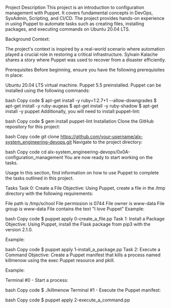 Project Description
This project is an introduction to configuration management with Puppet. It covers fundamental concepts in DevOps, SysAdmin, Scripting, and CI/CD. The project provides hands-on experience in using Puppet to automate tasks such as creating files, installing packages, and executing commands on Ubuntu 20.04 LTS.

Background Context:

The project's context is inspired by a real-world scenario where automation played a crucial role in restoring a critical infrastructure. Sylvain Kalache shares a story where Puppet was used to recover from a disaster efficiently.

Prerequisites
Before beginning, ensure you have the following prerequisites in place:

Ubuntu 20.04 LTS virtual machine.
Puppet 5.5 preinstalled.
Puppet can be installed using the following commands:

bash
Copy code
$ apt-get install -y ruby=1:2.7+1 --allow-downgrades
$ apt-get install -y ruby-augeas
$ apt-get install -y ruby-shadow
$ apt-get install -y puppet
Additionally, you will need to install puppet-lint:

bash
Copy code
$ gem install puppet-lint
Installation
Clone the GitHub repository for this project:

bash
Copy code
git clone https://github.com/your-username/alx-system_engineering-devops.git
Navigate to the project directory:

bash
Copy code
cd alx-system_engineering-devops/0x0A-configuration_management
You are now ready to start working on the tasks.

Usage
In this section, find information on how to use Puppet to complete the tasks outlined in this project.

Tasks
Task 0: Create a File
Objective: Using Puppet, create a file in the /tmp directory with the following requirements:

File path is /tmp/school
File permission is 0744
File owner is www-data
File group is www-data
File contains the text "I love Puppet"
Example:

bash
Copy code
$ puppet apply 0-create_a_file.pp
Task 1: Install a Package
Objective: Using Puppet, install the Flask package from pip3 with the version 2.1.0.

Example:

bash
Copy code
$ puppet apply 1-install_a_package.pp
Task 2: Execute a Command
Objective: Create a Puppet manifest that kills a process named killmenow using the exec Puppet resource and pkill.

Example:

Terminal #0 - Start a process:

bash
Copy code
$ ./killmenow
Terminal #1 - Execute the Puppet manifest:

bash
Copy code
$ puppet apply 2-execute_a_command.pp


